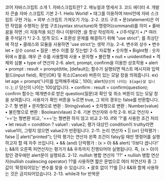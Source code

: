 코어 자바스크립트
  소개
    1. 자바스크립트란?
    2. 매뉴얼과 명세서
    3. 코드 에디터
    4. 개발자 콘솔
  자바 스크립트 기본
    2-1. Hello World!
        • <script> </script> 태그를 이용하여 html안에 자바 스크립트 구현 가능.
        • <script src="/path/to/script.js"></script> 외부 스크립트 가져오기 가능.
    2-2. 코드 구조
        • 문(statement)은 어떤 작업을 수행하는 문법 구조(syntax structure)와 명령어(command)를 의미
        • 줄바꿈을 하면 ;이 자동적용 되긴 하나 이왕이면 ;을 항상 작성하자.
        • //주석달기
        • /* 여러줄
           주석달기 */
    2-3. 엄격 모드
        • 호환성 문제를 해결하기 위해 "use strict"; 를 최상단에 작성
        • 클래스와 모듈을 사용하면 'use strict'는 생략 가능.
    2-4. 변수와 상수
        • 변수 let 
        • 상수 const
        • 질문 : 변수 이름 잘 짓는법!
    2-5. 자료형
        • 숫자형
        • BigInt형 : 숫자 뒤에 n 붙음. 매우 큰 수를 사용할때 사용
        • 문자형
        • 불린형
        • null
        • unidentified
        • 객체와 심볼
        • type of 연산자
    2-6. alert, prompt, confirm을 이용한 상호작용
        • alert
        • prompt : result = prompt(title, [default]); 
            함수가 실행되면 텍스트 메시지와 입력 필드(input field), 확인(OK) 및 취소(Cancel) 버튼이 있는 모달 창을 띄워줍니다.
            ex) let age = prompt('나이를 입력해주세요.', 100);
                alert(`당신의 나이는 ${age}살 입니다.`); // 당신의 나이는 100살입니다.
        • confirm : result = confirm(question);
            confirm 함수는 매개변수로 받은 question(질문)과 확인 및 취소 버튼이 있는 모달 창을 보여줍니다.
            사용자가 확인 버튼을 누르면 true, 그 외의 경우는 false를 반환합니다.
      2-7. 형 변환
        • 문자형으로 변환 : String(value)
        • 숫자형으로 변환 : Number(value)
        • 불린형으로 변환 : Boolean(vlaue)
      2-8. 기본 연산자와 수학
      2-9. 비교 연산자
        • '=='는 형변환 비교, '==='는 형변환 하지 않고 비교
      2-10. if와 '?'를 사용한 조건 처리
        • let result = condition ? value1 : value2; 
          평가 대상인 condition이 truthy라면 value1이, 그렇지 않으면 value2가 반환됩니다.
      2-11. 논리 연산자
        • || (or)
          단락평가 : false || alert("printed");
          단락 평가는 연산자 왼쪽 조건이 falsy일 때만 명령어를 실행하고자 할 때 자주 쓰입니다.
        • && (and)
          단락평가 : (x > 0) && alert( '0보다 큽니다!' );
          &&의 오른쪽 피연산자는 평가가 && 우측까지 진행되어야 실행됩니다. 즉, (x > 0)이 참인 경우에만 alert문이 실행되죠.
      2-12. nullish 병합 연산자 '??'
        • nullish 병합 연산자(nullish coalescing operator) ??를 사용하면 짧은 문법으로 여러 피연산자 중 그 값이 ‘확정되어있는’ 변수를 찾을 수 있습니다.
        • 괄호 없이 ??를 ||나 &&와 함께 사용하는 것은 금지되어있습니다.
      2-13. while과 for 반복문
      

          
        

